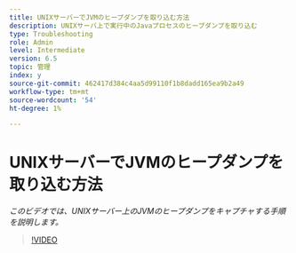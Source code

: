 ```yaml
---
title: UNIXサーバーでJVMのヒープダンプを取り込む方法
description: UNIXサーバ上で実行中のJavaプロセスのヒープダンプを取り込む
type: Troubleshooting
role: Admin
level: Intermediate
version: 6.5
topic: 管理
index: y
source-git-commit: 462417d384c4aa5d99110f1b8dadd165ea9b2a49
workflow-type: tm+mt
source-wordcount: '54'
ht-degree: 1%

---
```



# UNIXサーバーでJVMのヒープダンプを取り込む方法

*このビデオでは、UNIXサーバー上のJVMのヒープダンプをキャプチャする手順を説明します。*

>[!VIDEO](https://video.tv.adobe.com/v/335489?quality=9&learn=on)